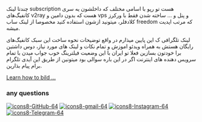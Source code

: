 چندتا لینک subscription هست تو رپو با اسامی مختلف که داخلشون یه سری کانفیگ‌های v2ray هست که بدون دامین و vps و پنل و ... ساخته شدن فقط با ورکرز کلادفلر، میتونید ازشون استفاده کنید مخصوصا از لینک ساب freedom که مرتب اپدیت میشه. 

لینک تلگرافی ک این پایین میذارم در واقع توضیحات نحوه ساخت این سبک کانفیگ‌های رایگان هستش به همراه ویدئو اموزش و تمام نکات و لینک های مورد نیاز، دوس داشتین برا خودتون بسازین فعلا تو ایران با این وضعیت فیلترینگ خوب جواب میدن با تمام سرویس دهنده های اینترنت
اگر در این باره سوالی بود میتونین از طریق این آیدی تلگرام برام پیام بذارین.

[Learn how to bild ...](https://telegra.ph/%D8%B3%D8%A7%D8%AE%D8%AA-%DA%A9%D8%A7%D9%86%D9%81%DB%8C%DA%AF-VlESS-%D8%AA%D8%B9%D8%AF%D8%A7%D8%AF-%D8%A8%D8%A7%D9%84%D8%A7-%D8%AA%D9%85%D8%A7%D9%85-%D8%B1%D8%A7%DB%8C%DA%AF%D8%A7%D9%86-%D8%A8%D8%AF%D9%88%D9%86-%D9%86%DB%8C%D8%A7%D8%B2-%D8%A8%D9%87-%D8%AF%D8%A7%D9%85%D9%86%D9%87-%D9%88-vps-10-18)


### any questions

[![icons8-GitHub-64](https://img.icons8.com/arcade/64/github.png)](https://github.com/NiREvil5thacc)
[![icons8-gmail-64](https://img.icons8.com/arcade/64/gmail.png)](mailto:nirevil2020@gmail.com)
[![icons8-Instagram-64](https://img.icons8.com/arcade/64/instagram-new.png)](https://instagram.com/nima_radical_?igshid=OGQ5ZDc2ODk2ZA==)
[![icons8-Telegram-64](https://img.icons8.com/arcade/64/telegram-app.png)](https://t.me/F_NiREvil)
